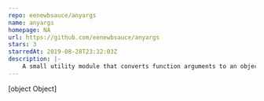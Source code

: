 ```yaml
---
repo: eenewbsauce/anyargs
name: anyargs
homepage: NA
url: https://github.com/eenewbsauce/anyargs
stars: 3
starredAt: 2019-08-28T23:32:03Z
description: |-
    A small utility module that converts function arguments to an object for use within the function based on a supplied metadata object. This allows parameters to be passed in any order, making resultant function very flexible.
---
```


[object Object]
